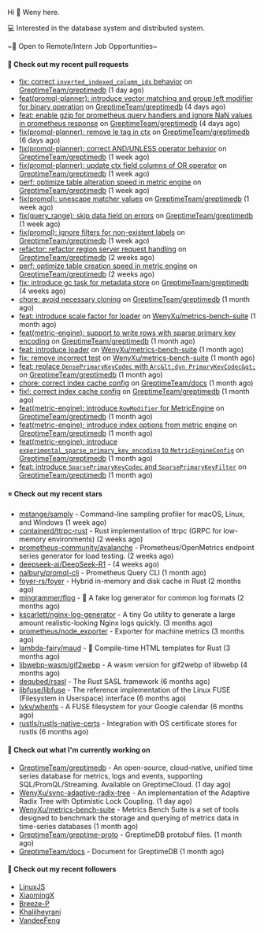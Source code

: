 Hi 👋 Weny here.

💻 Interested in the database system and distributed system.

~🍺 Open to Remote/Intern Job Opportunities~

#### 🔨 Check out my recent pull requests

- [fix: correct `inverted_indexed_column_ids` behavior](https://github.com/GreptimeTeam/greptimedb/pull/5586) on [GreptimeTeam/greptimedb](https://github.com/GreptimeTeam/greptimedb) (1 day ago)
- [feat(promql-planner): introduce vector matching and group left modifier for binary operation](https://github.com/GreptimeTeam/greptimedb/pull/5578) on [GreptimeTeam/greptimedb](https://github.com/GreptimeTeam/greptimedb) (4 days ago)
- [feat: enable gzip for prometheus query handlers and ignore NaN values in prometheus response](https://github.com/GreptimeTeam/greptimedb/pull/5576) on [GreptimeTeam/greptimedb](https://github.com/GreptimeTeam/greptimedb) (4 days ago)
- [fix(promql-planner): remove le tag in ctx](https://github.com/GreptimeTeam/greptimedb/pull/5560) on [GreptimeTeam/greptimedb](https://github.com/GreptimeTeam/greptimedb) (6 days ago)
- [fix(promql-planner): correct AND/UNLESS operator behavior](https://github.com/GreptimeTeam/greptimedb/pull/5557) on [GreptimeTeam/greptimedb](https://github.com/GreptimeTeam/greptimedb) (1 week ago)
- [fix(promql-planner): update ctx field columns of OR operator](https://github.com/GreptimeTeam/greptimedb/pull/5556) on [GreptimeTeam/greptimedb](https://github.com/GreptimeTeam/greptimedb) (1 week ago)
- [perf: optimize table alteration speed in metric engine](https://github.com/GreptimeTeam/greptimedb/pull/5526) on [GreptimeTeam/greptimedb](https://github.com/GreptimeTeam/greptimedb) (1 week ago)
- [fix(promql): unescape matcher values](https://github.com/GreptimeTeam/greptimedb/pull/5521) on [GreptimeTeam/greptimedb](https://github.com/GreptimeTeam/greptimedb) (1 week ago)
- [fix(query_range): skip data field on errors](https://github.com/GreptimeTeam/greptimedb/pull/5520) on [GreptimeTeam/greptimedb](https://github.com/GreptimeTeam/greptimedb) (1 week ago)
- [fix(promql): ignore filters for non-existent labels](https://github.com/GreptimeTeam/greptimedb/pull/5519) on [GreptimeTeam/greptimedb](https://github.com/GreptimeTeam/greptimedb) (1 week ago)
- [refactor: refactor region server request handling](https://github.com/GreptimeTeam/greptimedb/pull/5504) on [GreptimeTeam/greptimedb](https://github.com/GreptimeTeam/greptimedb) (2 weeks ago)
- [perf: optimize table creation speed in metric engine](https://github.com/GreptimeTeam/greptimedb/pull/5503) on [GreptimeTeam/greptimedb](https://github.com/GreptimeTeam/greptimedb) (2 weeks ago)
- [fix: introduce gc task for metadata store](https://github.com/GreptimeTeam/greptimedb/pull/5461) on [GreptimeTeam/greptimedb](https://github.com/GreptimeTeam/greptimedb) (4 weeks ago)
- [chore: avoid necessary cloning](https://github.com/GreptimeTeam/greptimedb/pull/5454) on [GreptimeTeam/greptimedb](https://github.com/GreptimeTeam/greptimedb) (1 month ago)
- [feat: introduce scale factor for loader](https://github.com/WenyXu/metrics-bench-suite/pull/4) on [WenyXu/metrics-bench-suite](https://github.com/WenyXu/metrics-bench-suite) (1 month ago)
- [feat(metric-engine): support to write rows with sparse primary key encoding](https://github.com/GreptimeTeam/greptimedb/pull/5424) on [GreptimeTeam/greptimedb](https://github.com/GreptimeTeam/greptimedb) (1 month ago)
- [feat: introduce loader](https://github.com/WenyXu/metrics-bench-suite/pull/3) on [WenyXu/metrics-bench-suite](https://github.com/WenyXu/metrics-bench-suite) (1 month ago)
- [fix: remove incorrect test](https://github.com/WenyXu/metrics-bench-suite/pull/2) on [WenyXu/metrics-bench-suite](https://github.com/WenyXu/metrics-bench-suite) (1 month ago)
- [feat: replace `DensePrimaryKeyCodec` with `Arc&lt;dyn PrimaryKeyCodec&gt;`](https://github.com/GreptimeTeam/greptimedb/pull/5408) on [GreptimeTeam/greptimedb](https://github.com/GreptimeTeam/greptimedb) (1 month ago)
- [chore: correct index cache config](https://github.com/GreptimeTeam/docs/pull/1484) on [GreptimeTeam/docs](https://github.com/GreptimeTeam/docs) (1 month ago)
- [fix!: correct index cache config](https://github.com/GreptimeTeam/greptimedb/pull/5381) on [GreptimeTeam/greptimedb](https://github.com/GreptimeTeam/greptimedb) (1 month ago)
- [feat(metric-engine): introduce `RowModifier` for MetricEngine](https://github.com/GreptimeTeam/greptimedb/pull/5380) on [GreptimeTeam/greptimedb](https://github.com/GreptimeTeam/greptimedb) (1 month ago)
- [feat(metric-engine): introduce index options from metric engine](https://github.com/GreptimeTeam/greptimedb/pull/5374) on [GreptimeTeam/greptimedb](https://github.com/GreptimeTeam/greptimedb) (1 month ago)
- [feat(metric-engine): introduce `experimental_sparse_primary_key_encoding` to `MetricEngineConfig`](https://github.com/GreptimeTeam/greptimedb/pull/5373) on [GreptimeTeam/greptimedb](https://github.com/GreptimeTeam/greptimedb) (1 month ago)
- [feat: introduce `SparsePrimaryKeyCodec` and `SparsePrimaryKeyFilter`](https://github.com/GreptimeTeam/greptimedb/pull/5365) on [GreptimeTeam/greptimedb](https://github.com/GreptimeTeam/greptimedb) (1 month ago)

#### ⭐ Check out my recent stars

- [mstange/samply](https://github.com/mstange/samply) - Command-line sampling profiler for macOS, Linux, and Windows (1 week ago)
- [containerd/ttrpc-rust](https://github.com/containerd/ttrpc-rust) - Rust implementation of ttrpc (GRPC for low-memory environments) (2 weeks ago)
- [prometheus-community/avalanche](https://github.com/prometheus-community/avalanche) - Prometheus/OpenMetrics endpoint series generator for load testing. (2 weeks ago)
- [deepseek-ai/DeepSeek-R1](https://github.com/deepseek-ai/DeepSeek-R1) -  (4 weeks ago)
- [nalbury/promql-cli](https://github.com/nalbury/promql-cli) - Prometheus Query CLI (1 month ago)
- [foyer-rs/foyer](https://github.com/foyer-rs/foyer) - Hybrid in-memory and disk cache in Rust (2 months ago)
- [mingrammer/flog](https://github.com/mingrammer/flog) - :tophat: A fake log generator for common log formats (2 months ago)
- [kscarlett/nginx-log-generator](https://github.com/kscarlett/nginx-log-generator) - A tiny Go utility to generate a large amount realistic-looking Nginx logs quickly. (3 months ago)
- [prometheus/node_exporter](https://github.com/prometheus/node_exporter) - Exporter for machine metrics (3 months ago)
- [lambda-fairy/maud](https://github.com/lambda-fairy/maud) - :pencil: Compile-time HTML templates for Rust (3 months ago)
- [libwebp-wasm/gif2webp](https://github.com/libwebp-wasm/gif2webp) - A wasm version for gif2webp of libwebp (4 months ago)
- [dequbed/rsasl](https://github.com/dequbed/rsasl) - The Rust SASL framework (6 months ago)
- [libfuse/libfuse](https://github.com/libfuse/libfuse) - The reference implementation of the Linux FUSE (Filesystem in Userspace) interface (6 months ago)
- [lvkv/whenfs](https://github.com/lvkv/whenfs) - A FUSE filesystem for your Google calendar (6 months ago)
- [rustls/rustls-native-certs](https://github.com/rustls/rustls-native-certs) - Integration with OS certificate stores for rustls (6 months ago)

#### 👷 Check out what I'm currently working on

- [GreptimeTeam/greptimedb](https://github.com/GreptimeTeam/greptimedb) - An open-source, cloud-native, unified time series database for metrics, logs and events, supporting SQL/PromQL/Streaming. Available on GreptimeCloud. (1 day ago)
- [WenyXu/sync-adaptive-radix-tree](https://github.com/WenyXu/sync-adaptive-radix-tree) - An implementation of the Adaptive Radix Tree with Optimistic Lock Coupling. (1 day ago)
- [WenyXu/metrics-bench-suite](https://github.com/WenyXu/metrics-bench-suite) - Metrics Bench Suite is a set of tools designed to benchmark the storage and querying of metrics data in time-series databases (1 month ago)
- [GreptimeTeam/greptime-proto](https://github.com/GreptimeTeam/greptime-proto) - GreptimeDB protobuf files. (1 month ago)
- [GreptimeTeam/docs](https://github.com/GreptimeTeam/docs) - Document for GreptimeDB (1 month ago)

#### 👯 Check out my recent followers

- [LinuxJS](https://github.com/LinuxJS)
- [XiaomingX](https://github.com/XiaomingX)
- [Breeze-P](https://github.com/Breeze-P)
- [Khalilheyrani](https://github.com/Khalilheyrani)
- [VandeeFeng](https://github.com/VandeeFeng)


